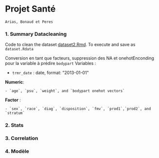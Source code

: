 # Projet Santé
`Arias, Bonaud et Peres`
### 1. Summary Datacleaning 
Code to clean the dataset [dataset2.Rmd](https://github.com/Victoire98/Projet_Sante-/blob/master/dataset2.Rmd). 
To execute and save as `dataset.Rdata`

Conversion en tant que facteurs, suppression des NA et onehotEnconding pour la variable à prédire `bodypart`
Variables : 
- `trmr_date` : date, format: "2013-01-01" 

**Numeric**: 

    - `age`, `psu`, `weight`, and `bodypart onehot vectors`
    
**Factor** :

    - `sex`, `race`, `diag`, `disposition`, `fmv`, `prod1`,`prod2`, and `stratum`
 ### 2. Stats
 ### 3. Correlation
 ### 4. Modèle
 
